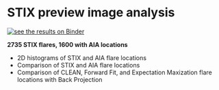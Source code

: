 # STIX preview image analysis
[![see the results on Binder](https://mybinder.org/badge_logo.svg)](https://mybinder.org/v2/gh/elastufka/stix_im_binder/e1659c6?labpath=imaging_results_display.ipynb)

**2735 STIX flares, 1600 with AIA locations**

- 2D histograms of STIX and AIA flare locations
- Comparison of STIX and AIA flare locations 
- Comparison of CLEAN, Forward Fit, and Expectation Maxization flare locations with Back Projection 
